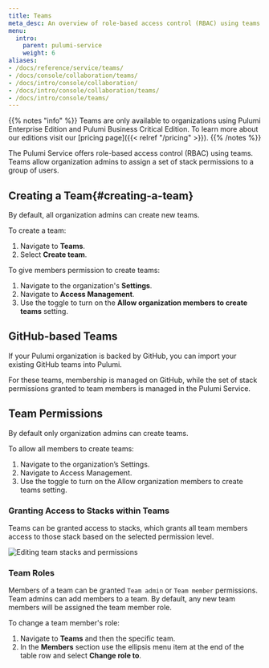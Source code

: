 ```yaml
---
title: Teams
meta_desc: An overview of role-based access control (RBAC) using teams within the Pulumi Cloud Service.
menu:
  intro:
    parent: pulumi-service
    weight: 6
aliases:
- /docs/reference/service/teams/
- /docs/console/collaboration/teams/
- /docs/intro/console/collaboration/
- /docs/intro/console/collaboration/teams/
- /docs/intro/console/teams/
---
```


{{% notes "info" %}}
Teams are only available to organizations using Pulumi Enterprise Edition and Pulumi Business Critical Edition.
To learn more about our editions visit our [pricing page]({{< relref "/pricing" >}}).
{{% /notes %}}

The Pulumi Service offers role-based access control (RBAC) using teams. Teams allow organization admins to assign a set of stack permissions
to a group of users.

## Creating a Team{#creating-a-team}

By default, all organization admins can create new teams.

To create a team:

1. Navigate to **Teams**.
1. Select **Create team**.

To give members permission to create teams:

1. Navigate to the organization's **Settings**.
1. Navigate to **Access Management**.
1. Use the toggle to turn on the **Allow organization members to create teams** setting.

## GitHub-based Teams

If your Pulumi organization is backed by GitHub, you can import your existing
GitHub teams into Pulumi.

For these teams, membership is managed on GitHub, while the set of stack
permissions granted to team members is managed in the Pulumi Service.

## Team Permissions

By default only organization admins can create teams.

To allow all members to create teams:

1. Navigate to the organization’s Settings.
1. Navigate to Access Management.
1. Use the toggle to turn on the Allow organization members to create teams setting.

### Granting Access to Stacks within Teams

Teams can be granted access to stacks, which grants all team members access to those stack based on the selected permission level.

![Editing team stacks and permissions](/images/docs/reference/service/editing-stack-permissions.png)

### Team Roles

Members of a team can be granted `Team admin` or `Team member` permissions. Team admins can add members to a
team. By default, any new team members will be assigned the team member role.

To change a team member's role:

1. Navigate to **Teams** and then the specific team.
1. In the **Members** section use the ellipsis menu item at the end of the table row and select **Change role to**.
